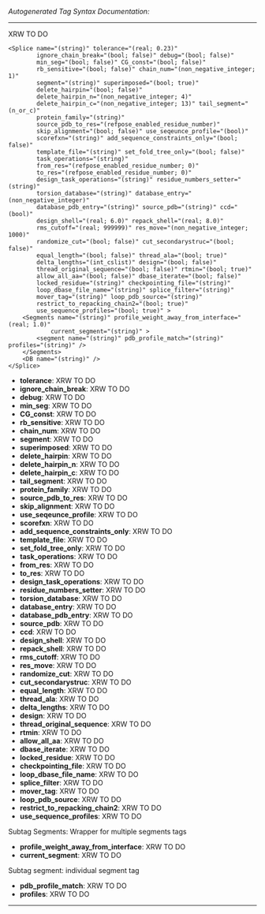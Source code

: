 _Autogenerated Tag Syntax Documentation:_

---
XRW TO DO

```
<Splice name="(string)" tolerance="(real; 0.23)"
        ignore_chain_break="(bool; false)" debug="(bool; false)"
        min_seg="(bool; false)" CG_const="(bool; false)"
        rb_sensitive="(bool; false)" chain_num="(non_negative_integer; 1)"
        segment="(string)" superimposed="(bool; true)"
        delete_hairpin="(bool; false)"
        delete_hairpin_n="(non_negative_integer; 4)"
        delete_hairpin_c="(non_negative_integer; 13)" tail_segment="(n_or_c)"
        protein_family="(string)"
        source_pdb_to_res="(refpose_enabled_residue_number)"
        skip_alignment="(bool; false)" use_seqeunce_profile="(bool)"
        scorefxn="(string)" add_sequence_constraints_only="(bool; false)"
        template_file="(string)" set_fold_tree_only="(bool; false)"
        task_operations="(string)"
        from_res="(refpose_enabled_residue_number; 0)"
        to_res="(refpose_enabled_residue_number; 0)"
        design_task_operations="(string)" residue_numbers_setter="(string)"
        torsion_database="(string)" database_entry="(non_negative_integer)"
        database_pdb_entry="(string)" source_pdb="(string)" ccd="(bool)"
        design_shell="(real; 6.0)" repack_shell="(real; 8.0)"
        rms_cutoff="(real; 999999)" res_move="(non_negative_integer; 1000)"
        randomize_cut="(bool; false)" cut_secondarystruc="(bool; false)"
        equal_length="(bool; false)" thread_ala="(bool; true)"
        delta_lengths="(int_cslist)" design="(bool; false)"
        thread_original_sequence="(bool; false)" rtmin="(bool; true)"
        allow_all_aa="(bool; false)" dbase_iterate="(bool; false)"
        locked_residue="(string)" checkpointing_file="(string)"
        loop_dbase_file_name="(string)" splice_filter="(string)"
        mover_tag="(string)" loop_pdb_source="(string)"
        restrict_to_repacking_chain2="(bool; true)"
        use_sequence_profiles="(bool; true)" >
    <Segments name="(string)" profile_weight_away_from_interface="(real; 1.0)"
            current_segment="(string)" >
        <segment name="(string)" pdb_profile_match="(string)" profiles="(string)" />
    </Segments>
    <DB name="(string)" />
</Splice>
```

-   **tolerance**: XRW TO DO
-   **ignore_chain_break**: XRW TO DO
-   **debug**: XRW TO DO
-   **min_seg**: XRW TO DO
-   **CG_const**: XRW TO DO
-   **rb_sensitive**: XRW TO DO
-   **chain_num**: XRW TO DO
-   **segment**: XRW TO DO
-   **superimposed**: XRW TO DO
-   **delete_hairpin**: XRW TO DO
-   **delete_hairpin_n**: XRW TO DO
-   **delete_hairpin_c**: XRW TO DO
-   **tail_segment**: XRW TO DO
-   **protein_family**: XRW TO DO
-   **source_pdb_to_res**: XRW TO DO
-   **skip_alignment**: XRW TO DO
-   **use_seqeunce_profile**: XRW TO DO
-   **scorefxn**: XRW TO DO
-   **add_sequence_constraints_only**: XRW TO DO
-   **template_file**: XRW TO DO
-   **set_fold_tree_only**: XRW TO DO
-   **task_operations**: XRW TO DO
-   **from_res**: XRW TO DO
-   **to_res**: XRW TO DO
-   **design_task_operations**: XRW TO DO
-   **residue_numbers_setter**: XRW TO DO
-   **torsion_database**: XRW TO DO
-   **database_entry**: XRW TO DO
-   **database_pdb_entry**: XRW TO DO
-   **source_pdb**: XRW TO DO
-   **ccd**: XRW TO DO
-   **design_shell**: XRW TO DO
-   **repack_shell**: XRW TO DO
-   **rms_cutoff**: XRW TO DO
-   **res_move**: XRW TO DO
-   **randomize_cut**: XRW TO DO
-   **cut_secondarystruc**: XRW TO DO
-   **equal_length**: XRW TO DO
-   **thread_ala**: XRW TO DO
-   **delta_lengths**: XRW TO DO
-   **design**: XRW TO DO
-   **thread_original_sequence**: XRW TO DO
-   **rtmin**: XRW TO DO
-   **allow_all_aa**: XRW TO DO
-   **dbase_iterate**: XRW TO DO
-   **locked_residue**: XRW TO DO
-   **checkpointing_file**: XRW TO DO
-   **loop_dbase_file_name**: XRW TO DO
-   **splice_filter**: XRW TO DO
-   **mover_tag**: XRW TO DO
-   **loop_pdb_source**: XRW TO DO
-   **restrict_to_repacking_chain2**: XRW TO DO
-   **use_sequence_profiles**: XRW TO DO


Subtag Segments:   Wrapper for multiple segments tags

-   **profile_weight_away_from_interface**: XRW TO DO
-   **current_segment**: XRW TO DO


Subtag segment:   individual segment tag

-   **pdb_profile_match**: XRW TO DO
-   **profiles**: XRW TO DO

---
